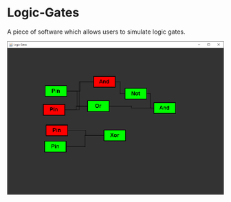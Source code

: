 # Logic-Gates
A piece of software which allows users to simulate logic gates.

![alt text](/screenshots/screenshot.PNG)
